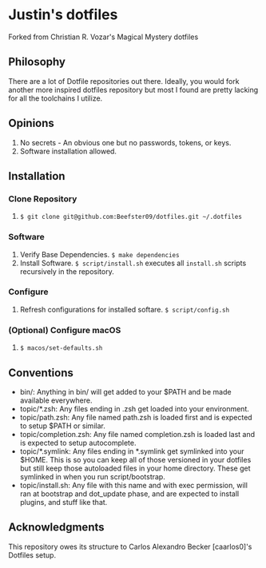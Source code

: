 # Justin's dotfiles

Forked from Christian R. Vozar's Magical Mystery dotfiles

## Philosophy

There are a lot of Dotfile repositories out there. Ideally, you would fork another more inspired dotfiles repository but most I found are pretty lacking for all the toolchains I utilize.

## Opinions

1. No secrets - An obvious one but no passwords, tokens, or keys.
2. Software installation allowed.

## Installation

### Clone Repository

1. `$ git clone git@github.com:Beefster09/dotfiles.git ~/.dotfiles`

### Software

1. Verify Base Dependencies. `$ make dependencies`
1. Install Software. `$ script/install.sh` executes all `install.sh` scripts recursively in the repository.

### Configure

1. Refresh configurations for installed softare. `$ script/config.sh`

### (Optional) Configure macOS

1. `$ macos/set-defaults.sh`

## Conventions

* bin/: Anything in bin/ will get added to your $PATH and be made available everywhere.
* topic/\*.zsh: Any files ending in .zsh get loaded into your environment.
* topic/path.zsh: Any file named path.zsh is loaded first and is expected to setup $PATH or similar.
* topic/completion.zsh: Any file named completion.zsh is loaded last and is expected to setup autocomplete.
* topic/\*.symlink: Any files ending in \*.symlink get symlinked into your $HOME. This is so you can keep all of those versioned in your dotfiles but still keep those autoloaded files in your home directory. These get symlinked in when you run script/bootstrap.
* topic/install.sh: Any file with this name and with exec permission, will ran at bootstrap and dot_update phase, and are expected to install plugins, and stuff like that.

## Acknowledgments

This repository owes its structure to Carlos Alexandro Becker [caarlos0]'s Dotfiles setup.
